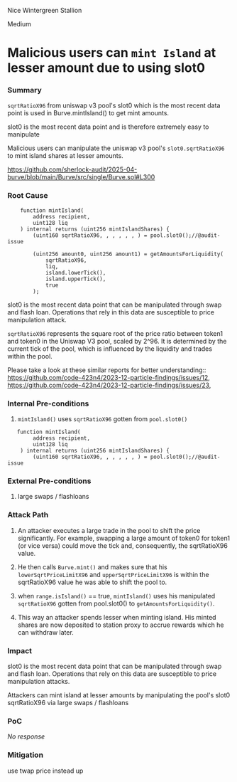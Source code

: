 Nice Wintergreen Stallion

Medium

# Malicious users can `mint Island` at lesser amount due to using slot0

### Summary

`sqrtRatioX96` from uniswap v3 pool's slot0 which is the most recent data point is used in Burve.mintIsland() to get mint amounts.

slot0 is the most recent data point and is therefore extremely easy to manipulate

Malicious users can manipulate the uniswap v3 pool's `slot0.sqrtRatioX96` to mint island shares at lesser amounts.

https://github.com/sherlock-audit/2025-04-burve/blob/main/Burve/src/single/Burve.sol#L300

### Root Cause

```solidity
    function mintIsland(
        address recipient,
        uint128 liq
    ) internal returns (uint256 mintIslandShares) {
        (uint160 sqrtRatioX96, , , , , , ) = pool.slot0();//@audit-issue 

        (uint256 amount0, uint256 amount1) = getAmountsForLiquidity(
            sqrtRatioX96,
            liq,
            island.lowerTick(),
            island.upperTick(),
            true
        );
```

slot0 is the most recent data point that can be manipulated through swap and flash loan. Operations that rely in this data are susceptible to price manipulation attack.

`sqrtRatioX96` represents the square root of the price ratio between token1 and token0 in the Uniswap V3 pool, scaled by 2^96.
It is determined by the current tick of the pool, which is influenced by the liquidity and trades within the pool.

Please take a look at these similar reports for better understanding:: https://github.com/code-423n4/2023-12-particle-findings/issues/12, https://github.com/code-423n4/2023-12-particle-findings/issues/23, 

### Internal Pre-conditions

1. `mintIsland()` uses `sqrtRatioX96` gotten from `pool.slot0()` 
```solidity
   function mintIsland(
        address recipient,
        uint128 liq
    ) internal returns (uint256 mintIslandShares) {
        (uint160 sqrtRatioX96, , , , , , ) = pool.slot0();//@audit-issue 
```



### External Pre-conditions

1. large swaps / flashloans 

### Attack Path

1. An attacker executes a large trade in the pool to shift the price significantly.
For example, swapping a large amount of token0 for token1 (or vice versa) could move the tick and, consequently, the sqrtRatioX96 value.

2. He then calls `Burve.mint()` and makes sure that his `lowerSqrtPriceLimitX96` and `upperSqrtPriceLimitX96` is within the sqrtRatioX96 value he was able to shift the pool to.

3. when `range.isIsland()` == true, `mintIsland()` uses his manipulated `sqrtRatioX96` gotten from pool.slot0() to `getAmountsForLiquidity()`. 

4. This way an attacker spends lesser when minting island. His minted shares are now deposited to station proxy to accrue rewards which he can withdraw later. 

### Impact

slot0 is the most recent data point that can be manipulated through swap and flash loan. Operations that rely on this data are susceptible to price manipulation attacks.

Attackers can mint island at lesser amounts by manipulating the pool's slot0 sqrtRatioX96 via large swaps / flashloans

### PoC

_No response_

### Mitigation

use twap price instead up 